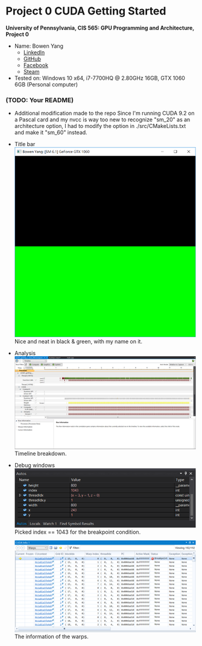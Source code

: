 Project 0 CUDA Getting Started
====================

**University of Pennsylvania, CIS 565: GPU Programming and Architecture, Project 0**

* Name: Bowen Yang
  * [LinkedIn](https://www.linkedin.com/in/%E5%8D%9A%E6%96%87-%E6%9D%A8-83bba6148)
  * [GitHub](https://github.com/Grillnov)
  * [Facebook](https://www.facebook.com/yang.bowen.7399)
  * [Steam](https://steamcommunity.com/id/grillnov)
* Tested on: Windows 10 x64, i7-7700HQ @ 2.80GHz 16GB, GTX 1060 6GB (Personal computer)

### (TODO: Your README)

* Additional modification made to the repo
  Since I'm running CUDA 9.2 on a Pascal card and my nvcc is way too new to recognize "sm_20" as an architecture option, I had to modify the option in ./src/CMakeLists.txt and make it "sm_60" instead.

* Title bar
  ![](images/Titlebar.png)
  Nice and neat in black & green, with my name on it.

* Analysis
  ![](images/Timeline.png)
  Timeline breakdown.

* Debug windows
  ![](images/auto.png)
  Picked index == 1043 for the breakpoint condition.
  
  ![](images/info.png)
  The information of the warps.
